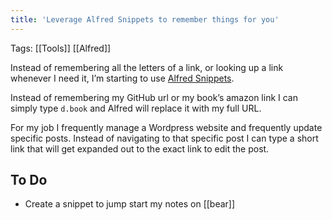 ```yaml
---
title: 'Leverage Alfred Snippets to remember things for you'
---
```


Tags: [[Tools]] [[Alfred]]

Instead of remembering all the letters of a link, or looking up a link whenever I need it, I’m starting to use [Alfred Snippets](https://www.alfredapp.com/extras/snippets/).

Instead of remembering my GitHub url or my book’s amazon link I can simply type `d.book` and Alfred will replace it with my full URL.

For my job I frequently manage a Wordpress website and frequently update specific posts. Instead of navigating to that specific post I can type a short link that will get expanded out to the exact link to edit the post.

## To Do

- Create a snippet to jump start my notes on [[bear]]
